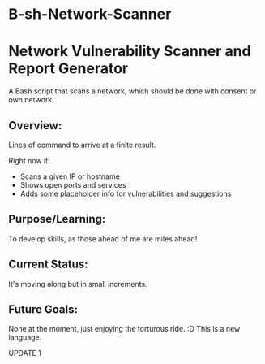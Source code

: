 # B-sh-Network-Scanner

# Network Vulnerability Scanner and Report Generator

A Bash script that scans a network, which should be done with consent or own network.

## Overview:
Lines of command to arrive at a finite result.

Right now it:
- Scans a given IP or hostname
- Shows open ports and services
- Adds some placeholder info for vulnerabilities and suggestions

## Purpose/Learning:
To develop skills, as those ahead of me are miles ahead!

## Current Status:
It's moving along but in small increments.

## Future Goals:
None at the moment, just enjoying the torturous ride. :D  This is a new language.

UPDATE 1
